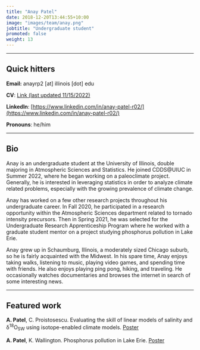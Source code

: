 ```yaml
---
title: "Anay Patel"
date: 2018-12-20T13:44:55+10:00
image: "images/team/anay.png"
jobtitle: "Undergraduate student"
promoted: false
weight: 13
---
```


---
## Quick hitters

**Email:** anayrp2 [at] illinois [dot] edu 

**CV**: [Link (last updated 11/15/2022)](/cvs/AnayPatel-Fall2022ResumeV2.pdf)

**LinkedIn**: [https://www.linkedin.com/in/anay-patel-r02/](https://www.linkedin.com/in/anay-patel-r02/)

**Pronouns**: he/him

---
## Bio
Anay is an undergraduate student at the University of Illinois, double majoring in Atmospheric Sciences and Statistics. He joined CDDS@UIUC in Summer 2022, where he began working on a paleoclimate project. Generally, he is interested in leveraging statistics in order to analyze climate related problems, especially with the growing prevalence of climate change. 

Anay has worked on a few other research projects throughout his undergraduate career. In Fall 2020, he participated in a research opportunity within the Atmospheric Sciences department related to tornado intensity precursors. Then in Spring 2021, he was selected for the Undergraduate Research Apprenticeship Program where he worked with a graduate student mentor on a project studying phosphorus pollution in Lake Erie. 

Anay grew up in Schaumburg, Illinois, a moderately sized Chicago suburb, so he is fairly acquainted with the Midwest. In his spare time, Anay enjoys taking walks, listening to music, playing video games, and spending time with friends. He also enjoys playing ping pong, hiking, and traveling. He occasionally watches documentaries and browses the internet in search of some interesting news. 


---
## Featured work

**A. Patel**, C. Proistosescu. Evaluating the skill of linear models of salinity and &delta;<sup>18</sup>O<sub>SW</sub> using isotope-enabled climate models. [Poster](/posters/patel_skill_linear_models_poster.pdf)

**A. Patel**, K. Wallington. Phosphorus pollution in Lake Erie. [Poster](/posters/patel_phos_poll_in_lake_erie_poster.pdf)
